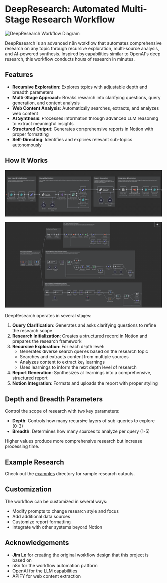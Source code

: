 # DeepResearch: Automated Multi-Stage Research Workflow

![DeepResearch Workflow Diagram](assets/diagram-description.mermaid)

DeepResearch is an advanced n8n workflow that automates comprehensive research on any topic through recursive exploration, multi-source analysis, and AI-powered synthesis. Inspired by capabilities similar to OpenAI's deep research, this workflow conducts hours of research in minutes.

## Features

- **Recursive Exploration**: Explores topics with adjustable depth and breadth parameters
- **Multi-Stage Approach**: Breaks research into clarifying questions, query generation, and content analysis
- **Web Content Analysis**: Automatically searches, extracts, and analyzes web content
- **AI Synthesis**: Processes information through advanced LLM reasoning to extract meaningful insights
- **Structured Output**: Generates comprehensive reports in Notion with proper formatting
- **Self-Directing**: Identifies and explores relevant sub-topics autonomously

## How It Works

![Workflow Architecture](assets/n8n-workflow-1.png)

![Workflow Architecture](assets/n8n-workflow-2.png)

DeepResearch operates in several stages:

1. **Query Clarification**: Generates and asks clarifying questions to refine the research scope
2. **Research Initialization**: Creates a structured record in Notion and prepares the research framework
3. **Recursive Exploration**: For each depth level:
   - Generates diverse search queries based on the research topic
   - Searches and extracts content from multiple sources
   - Analyzes content to extract key learnings
   - Uses learnings to inform the next depth level of research
4. **Report Generation**: Synthesizes all learnings into a comprehensive, structured report
5. **Notion Integration**: Formats and uploads the report with proper styling

## Depth and Breadth Parameters

Control the scope of research with two key parameters:

- **Depth**: Controls how many recursive layers of sub-queries to explore (0-3)
- **Breadth**: Determines how many sources to analyze per query (1-5)

Higher values produce more comprehensive research but increase processing time.

## Example Research

Check out the [examples](examples/) directory for sample research outputs.

## Customization

The workflow can be customized in several ways:

- Modify prompts to change research style and focus
- Add additional data sources
- Customize report formatting
- Integrate with other systems beyond Notion

## Acknowledgements

- **Jim Le** for creating the original workflow design that this project is based on
- n8n for the workflow automation platform
- OpenAI for the LLM capabilities
- APIFY for web content extraction
